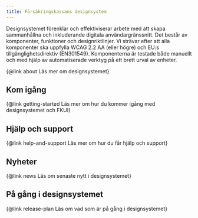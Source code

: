 ```yaml
---
title: Försäkringskassans designsystem
---
```


Designsystemet förenklar och effektiviserar arbete med att skapa sammanhållna och inkluderande digitala användargränssnitt.
Det består av komponenter, funktioner och designriktlinjer.
Vi strävar efter att alla komponenter ska uppfylla WCAG 2.2 AA (eller högre)
och EU:s tillgänglighetsdirektiv (EN301549).
Komponenterna är testade både manuellt och med hjälp av automatiserade verktyg på ett brett urval av enheter.

{@link about Läs mer om designsystemet}

## Kom igång

{@link getting-started Läs mer om hur du kommer igång med designsystemet och FKUI}

## Hjälp och support

{@link help-and-support Läs mer om hur du får hjälp och support}

## Nyheter

{@link news Läs om senaste nytt i designsystemet}

## På gång i designsystemet

{@link release-plan Läs om vad som är på gång i designsystemet}
